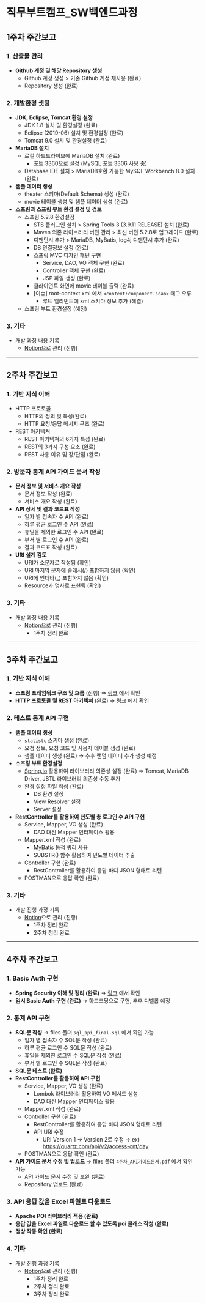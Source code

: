 # 직무부트캠프_SW백엔드과정


## 1주차 주간보고


### 1. 산출물 관리

- **Github 계정 및 해당 Repository 생성**
    - Github 계정 생성 > 기존 Github 계정 재사용 (완료)
    - Repository 생성 (완료)

### 2. 개발환경 셋팅

- **JDK, Eclipse, Tomcat 환경 설정**
    - JDK 1.8 설치 및 환경설정 (완료)
    - Eclipse (2019-06) 설치 및 환경설정 (완료)
    - Tomcat 9.0 설치 및 환경설정 (완료)
- **MariaDB 설치**
    - 로컬 하드드라이브에 MariaDB 설치 (완료)
        - 포트 3360으로 설정 (MySQL 포트 3306 사용 중)
    - Database IDE 설치 > MariaDB호환 가능한 MySQL Workbench 8.0 설치 (완료)
- **샘플 데이터 생성**
    - theater 스키마(Default Schema) 생성 (완료)
    - movie 테이블 생성 및 샘플 데이터 생성 (완료)
- **스프링과 스프링 부트 환경 설정 및 검토**
    - 스프링 5.2.8 환경설정
        - STS 플러그인 설치 > Spring Tools 3 (3.9.11 RELEASE) 설치 (완료)
        - Maven 의존 라이브러리 버전 관리 > 최신 버전 5.2.8로 업그레이드 (완료)
        - 디팬던시 추가 > MariaDB, MyBatis, log4j 디팬던시 추가 (완료)
        - DB 연결정보 설정 (완료)
        - 스프링 MVC  디자인 패턴 구현
            - Service, DAO, VO 객체 구현 (완료)
            - Controller 객체 구현 (완료)
            - JSP 파일 생성 (완료)
        - 클라이언트 화면에 movie 테이블 출력 (완료)
        - [이슈] root-context.xml 에서 `<context:component-scan>` 태그 오류
            - <bean> 루트 엘리먼트에 xml 스키마 정보 추가 (해결)
    - 스프링 부트 환경설정 (예정)

### 3. 기타

- 개발 과정 내용 기록
    - [Notion](https://www.notion.so/seul95/_-7aa48417b5c647738809afc1c78b7300)으로 관리 (진행)


---

## 2주차 주간보고


### 1. 기반 지식 이해

- HTTP 프로토콜
    - HTTP의 정의 및 특성(완료)
    - HTTP 요청/응답 메시지 구조 (완료)
- REST 아키텍쳐
    - REST 아키텍쳐의 6가지 특성 (완료)
    - REST의 3가지 구성 요소 (완료)
    - REST 사용 이유 및 장/단점 (완료)

### 2. 방문자 통계 API 가이드 문서 작성

- **문서 정보 및 서비스 개요 작성**
    - 문서 정보 작성 (완료)
    - 서비스 개요 작성 (완료)
- **API 상세 및 결과 코드표 작성**
    - 일자 별 접속자 수 API (완료)
    - 하루 평균 로그인 수 API (완료)
    - 휴일을 제외한 로그인 수 API (완료)
    - 부서 별 로그인 수 API (완료)
    - 결과 코드표 작성 (완료)
- **URI 설계 검토**
    - URI가 소문자로 작성됨 (확인)
    - URI 마지막 문자에 슬래시(/) 포함하지 않음 (확인)
    - URI에 언더바(_) 포함하지 않음 (확인)
    - Resource가 명사로 표현됨 (확인)

### 3. 기타

- 개발 과정 내용 기록
    - [Notion](https://www.notion.so/seul95/_-7aa48417b5c647738809afc1c78b7300)으로 관리 (진행)
        - 1주차 정리 완료


---

## 3주차 주간보고

### 1. 기반 지식 이해

- **스프링 프레임워크 구조 및 흐름** (진행)
⇒ [링크](https://www.notion.so/seul95/Spring-Framework-e40549d4a80945b1ab1fade4ce9f999a) 에서 확인
- **HTTP 프로토콜 및 REST 아키텍쳐** (완료)
⇒ [링크](https://www.notion.so/seul95/HTTP-REST-b4cc1e58c5c64d539b4952630016c700) 에서 확인

### 2. 테스트 통계 API 구현

- **샘플 데이터 생성**
    - `statistc` 스키마 생성 (완료)
    - 요청 정보, 요청 코드 및 사용자 테이블 생성 (완료)
    - 샘플 데이터 생성 (완료)
    → 추후 랜덤 데이터 추가 생성 예정
- **스프링 부트 환경설정**
    - [Spring.io](http://spring.io) 활용하여 라이브러리 의존성 설정 (완료)
    ⇒ Tomcat, MariaDB Driver, JSTL 라이브러리 의존성 수동 추가
    - 환경 설정 파일 작성 (완료)
        - DB 환경 설정
        - View Resolver 설정
        - Server 설정
- **RestController를 활용하여 년도별 총 로그인 수 API 구현**
    - Service, Mapper, VO 생성 (완료)
        - DAO 대신 Mapper 인터페이스 활용
    - Mapper.xml 작성 (완료)
        - MyBatis 동적 쿼리 사용
        - SUBSTR() 함수 활용하여 년도별 데이터 추출
    - Controller 구현 (완료)
        - RestController를 활용하여 응답 바디 JSON 형태로 리턴
    - POSTMAN으로 응답 확인 (완료)

### 3. 기타

- 개발 진행 과정 기록
    - [Notion](https://www.notion.so/seul95/_-7aa48417b5c647738809afc1c78b7300)으로 관리 (진행)
        - 1주차 정리 완료
        - 2주차 정리 완료


---


## 4주차 주간보고

### 1. Basic Auth 구현

- **Spring Security 이해 및 정리 (완료)**
⇒ [링크](https://www.notion.so/seul95/Spring-Security-4ca0e4152bc14890835c9981e8ac9cb1) 에서 확인
- **임시 Basic Auth 구현 (완료)**
→ 하드코딩으로 구현, 추후 디벨롭 예정

### 2. 통계 API 구현

- **SQL문 작성**
→  files 폴더 `sql_api_final.sql` 에서 확인 가능
    - 일자 별 접속자 수 SQL문 작성 (완료)
    - 하루 평균 로그인 수 SQL문 작성 (완료)
    - 휴일을 제외한 로그인 수 SQL문 작성 (완료)
    - 부서 별 로그인 수 SQL문 작성 (완료)
- **SQL문 테스트 (완료)**
- **RestController를 활용하여 API 구현**
    - Service, Mapper, VO 생성 (완료)
        - Lombok 라이브러리 활용하여 VO 메서드 생성
        - DAO 대신 Mapper 인터페이스 활용
    - Mapper.xml 작성 (완료)
    - Controller 구현 (완료)
        - RestController를 활용하여 응답 바디 JSON 형태로 리턴
        - API URI 수정
            - URI Version 1 → Version 2로 수정
            → ex) https://quartz.com/api/v2/access-cnt/day
    - POSTMAN으로 응답 확인 (완료)
- **API 가이드 문서 수정 및 업로드**
→ files 폴더 `4주차_API가이드문서.pdf` 에서 확인 가능
    - API 가이드 문서 수정 및 보완 (완료)
    - Repository 업로드 (완료)

### 3. API 응답 값을 Excel 파일로 다운로드

- **Apache POI 라이브러리 적용 (완료)**
- **응답 값을 Excel 파일로 다운로드 할 수 있도록 poi 클래스 작성 (완료)**
- **정상 작동 확인 (완료)**

### 4. 기타

- 개발 진행 과정 기록
    - [Notion](https://www.notion.so/seul95/_-7aa48417b5c647738809afc1c78b7300)으로 관리 (진행)
        - 1주차 정리 완료
        - 2주차 정리 완료
        - 3주차 정리 완료